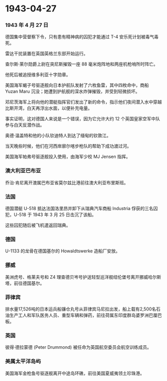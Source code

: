 # 1943-04-27

### 1943 年 4 月 27 日

德国集中营督察下令，只有患有精神病的囚犯才能通过 T-4
安乐死计划被毒气毒死。

雷达干扰装置在英国英格兰东部开始运行。

查尔斯·莱尔勋爵上尉在突尼斯摧毁一座 88 毫米炮阵地和两座机枪哨所时阵亡。

他死后被追授维多利亚十字勋章。

美国海军蝎子号驱逐舰向日本护航队发射了六枚鱼雷，其中四枚命中，商船 Yuzan
Maru 沉没；她遭到护航舰的深水炸弹摧毁，并受到轻微损坏。

邓尼茨海军上将向他的潜艇指挥官们发出了新的命令，指示他们夜间潜入水中穿越比斯开湾，白天再浮出水面，以便补充电量。

事实证明，这对德国人来说是一个错误，因为它允许大约 12
个英国皇家空军中队参与白天反潜作战。

奥德·温盖特和他的小队钦迪特人到达了缅甸的钦敦江。

当天晚些时候，他们在河西岸廓尔喀步枪队的帮助下成功渡过河。

美国海军帕弗号驱逐舰投入使用，由海军少校 MJ Jensen 指挥。

### 澳大利亚巴布亚

乔治·肯尼离开澳属巴布亚省莫尔兹比港前往澳大利亚布里斯班。

### 法国

德国潜艇 U-518 抵达法国洛里昂并卸下从瑞典汽车商船 Industria
俘获的三名囚犯，U-518 于 1943 年 3 月 25 日击沉了该船。

这些囚犯随后被飞机遣返回瑞典。

### 德国

U-1133 的龙骨在德国基尔的 Howaldtswerke 造船厂安放。

### 挪威

美洲虎号、格莱夫号和 Z4
理查德贝岑号护送轻型巡洋舰纽伦堡号离开挪威哈尔斯塔，前往德国基尔。

### 菲律宾

排水量17,526吨的日本运兵船镰仓丸号从菲律宾马尼拉出发，船上载有2,500名石油生产工人和军队医务人员、重型车辆和弹药，前往荷属东印度群岛婆罗洲巴厘巴板。

### 英国

彼得·德拉蒙德 (Peter Drummond) 被任命为英国航空委员会航空训练成员。

### 美属太平洋岛屿

美国海军金枪鱼号驱逐舰离开中途岛环礁，前往美国夏威夷领土珍珠港。